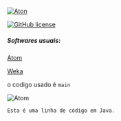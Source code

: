 <h1>  </h1>



[![Aton](https://img.shields.io/badge/-Aton-green)](https://atom.io/)

[![GitHub license](https://img.shields.io/badge/license-MIT-blue.svg)](https://github.com/OgliariNatan/Template-UNOPAR/blob/main/LICENSE)




</p>
<h5> Softwares usuais: </h5><p>
<a href="https://atom.io/">Atom</a> <br/>

<a href="https://www.cs.waikato.ac.nz/ml/index.html">Weka</a> <br/>



o codigo usado é `main`

![Atom](https://seeklogo.com/images/A/atom-logo-19BD90FF87-seeklogo.com.png)


</p>

~~~java
Esta é uma linha de código em Java.
~~~
